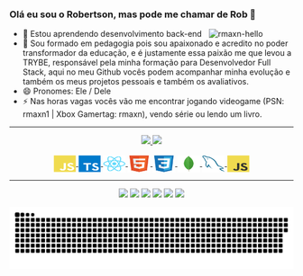 ### Olá eu sou o Robertson, mas pode me chamar de Rob 👋
<img align="right" alt="rmaxn-hello" width="150" src="https://media.giphy.com/media/iDOOSqoC0k3VeT9rd5/giphy.gif?cid=ecf05e473p4ftda86z8g9vvo5coip534ba6d0jadpl9ogtqk&rid=giphy.gif&ct=g">

- 🌱 Estou aprendendo desenvolvimento back-end
- 👯 Sou formado em pedagogia pois sou apaixonado e acredito no poder transformador da educação, e é justamente essa paixão me que levou a TRYBE, responsável pela minha formação para Desenvolvedor Full Stack, aqui no meu Github vocês podem acompanhar minha evolução e também os meus projetos pessoais e também os avaliativos.
- 😄 Pronomes: Ele / Dele
- ⚡ Nas horas vagas vocês vão me encontrar jogando videogame (PSN: rmaxn1 | Xbox Gamertag: rmaxn), vendo série ou lendo um livro.

<hr> 
<div style"display: inline" align="center">
  <a href="https://github.com/rmaxn">
  <img width="40%" height"500" src="https://github-readme-stats.vercel.app/api?username=rmaxn&show_icons=true&theme=dark&include_all_commits=true&count_private=true"/>
  <img width="40%" height"500" src="https://github-readme-stats.vercel.app/api/top-langs/?username=rmaxn&layout=compact&langs_count=7&theme=dark"/>
</div>
  
<div align="center" style="display: inline_block"><br>
  <img align="center" alt="rmaxn-Js" height="30" width="40" src="https://raw.githubusercontent.com/devicons/devicon/master/icons/javascript/javascript-plain.svg">
  <img align="center" alt="rmaxn-Ts" height="30" width="40" src="https://raw.githubusercontent.com/devicons/devicon/master/icons/typescript/typescript-plain.svg">
  <img align="center" alt="rmaxn-React" height="30" width="40" src="https://raw.githubusercontent.com/devicons/devicon/master/icons/react/react-original.svg">
  <img align="center" alt="rmaxn-HTML" height="30" width="40" src="https://raw.githubusercontent.com/devicons/devicon/master/icons/html5/html5-original.svg">
  <img align="center" alt="rmaxn-CSS" height="30" width="40" src="https://raw.githubusercontent.com/devicons/devicon/master/icons/css3/css3-original.svg">
  <img align="center" alt="rmaxn-mongodb" height="30" width="40" src="https://raw.githubusercontent.com/devicons/devicon/00f02ef57fb7601fd1ddcc2fe6fe670fef3ae3e4/icons/mongodb/mongodb-original.svg">
  <img align="center" alt="rmaxn-mysql" height="30" width="40" src="https://raw.githubusercontent.com/devicons/devicon/00f02ef57fb7601fd1ddcc2fe6fe670fef3ae3e4/icons/mysql/mysql-original.svg">
    <img align="center" alt="rmaxn-javascript" height="30" width="40" src="https://raw.githubusercontent.com/devicons/devicon/00f02ef57fb7601fd1ddcc2fe6fe670fef3ae3e4/icons/javascript/javascript-original.svg">
</div>
<hr>
<div align="center">
  <a href="https://www.linkedin.com/in/rmaxn" target="_blank"><img src="https://img.shields.io/badge/LinkedIn-0077B5?style=for-the-badge&logo=linkedin&logoColor=white"></a>
<a href="https://wa.me/5538988034586" target="_blank"><img src="https://img.shields.io/badge/WhatsApp-25D366?style=for-the-badge&logo=whatsapp&logoColor=white"></a>
<a href="https://t.me/rmaxn" target="_blank"><img src="https://img.shields.io/badge/Telegram-2CA5E0?style=for-the-badge&logo=telegram&logoColor=white"></a>
<a href="mailto:robertson.nunes@gmail.com" target="_blank"><img src="https://img.shields.io/badge/Gmail-D14836?style=for-the-badge&logo=gmail&logoColor=white"></a>
<a href="https://www.messenger.com/rMaXn" target="_blank"><img src="https://img.shields.io/badge/Messenger-00B2FF?style=for-the-badge&logo=messenger&logoColor=white"></a>
<a href="https://www.instagram.com/rmaxn" target="_blank"><img src="https://img.shields.io/badge/Instagram-E4405F?style=for-the-badge&logo=instagram&logoColor=white"></a>
</div>

![Snake animation](https://github.com/rmaxn/rmaxn/blob/output/github-contribution-grid-snake.svg)

